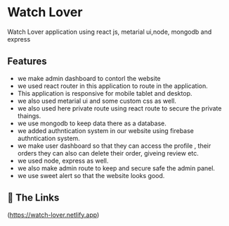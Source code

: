 # Watch Lover

 Watch Lover application using react js, metarial ui,node, mongodb and express

## Features
- we make admin dashboard to contorl the website 
- we used react router in this application to route in the application.
- This application is responsive for mobile tablet and desktop.
- we also used metarial ui and some custom css as well.
- we also used here private route using react route to secure the private thaings.
- we use mongodb to keep data there as a database.
- we added authntication system in our website using firebase authntication system.
- we make user dashboard so that they can access the profile , their orders they can also can delete their order,  giveing review etc.
- we used node, express as well.
- we also make admin route to keep and secure safe the admin panel.
- we use sweet alert so that the website looks good.

## 🔗 The Links
(https://watch-lover.netlify.app)